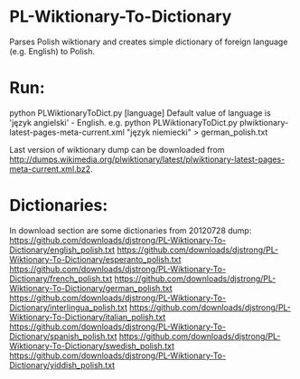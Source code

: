 PL-Wiktionary-To-Dictionary
===========================

Parses Polish wiktionary and creates simple dictionary of foreign language (e.g. English) to Polish.

Run:
=====
python PLWiktionaryToDict.py <path to Polish wiktionary dump> [language]
Default value of language is 'język angielski' - English.
e.g. python PLWiktionaryToDict.py plwiktionary-latest-pages-meta-current.xml "język niemiecki" > german_polish.txt

Last version of wiktionary dump can be downloaded from http://dumps.wikimedia.org/plwiktionary/latest/plwiktionary-latest-pages-meta-current.xml.bz2.

Dictionaries:
=====
In download section are some dictionaries from 20120728 dump:
https://github.com/downloads/djstrong/PL-Wiktionary-To-Dictionary/english_polish.txt
https://github.com/downloads/djstrong/PL-Wiktionary-To-Dictionary/esperanto_polish.txt
https://github.com/downloads/djstrong/PL-Wiktionary-To-Dictionary/french_polish.txt
https://github.com/downloads/djstrong/PL-Wiktionary-To-Dictionary/german_polish.txt
https://github.com/downloads/djstrong/PL-Wiktionary-To-Dictionary/interlingua_polish.txt
https://github.com/downloads/djstrong/PL-Wiktionary-To-Dictionary/italian_polish.txt
https://github.com/downloads/djstrong/PL-Wiktionary-To-Dictionary/spanish_polish.txt
https://github.com/downloads/djstrong/PL-Wiktionary-To-Dictionary/swedish_polish.txt
https://github.com/downloads/djstrong/PL-Wiktionary-To-Dictionary/yiddish_polish.txt